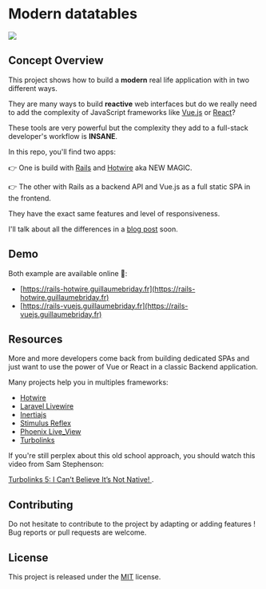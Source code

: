 # Modern datatables

[![](https://img.shields.io/github/license/guillaumebriday/modern-datatables)](https://github.com/guillaumebriday/modern-datatables)

## Concept Overview

This project shows how to build a **modern** real life application with in two different ways.

They are many ways to build **reactive** web interfaces but do we really need to add the complexity of JavaScript frameworks like [Vue.js](https://vuejs.org/) or [React](https://reactjs.org/)?

These tools are very powerful but the complexity they add to a full-stack developer's workflow is **INSANE**.

In this repo, you'll find two apps:

👉 One is build with [Rails](https://rubyonrails.org/) and [Hotwire](https://hotwire.dev/) aka NEW MAGIC.

👉 The other with Rails as a backend API and Vue.js as a full static SPA in the frontend.

They have the exact same features and level of responsiveness.

I'll talk about all the differences in a [blog post](https://guillaumebriday.fr/articles) soon.

## Demo

Both example are available online 🥳:

- [https://rails-hotwire.guillaumebriday.fr](https://rails-hotwire.guillaumebriday.fr)
- [https://rails-vuejs.guillaumebriday.fr](https://rails-vuejs.guillaumebriday.fr)

## Resources

More and more developers come back from building dedicated SPAs and just want to use the power of Vue or React in a classic Backend application.

Many projects help you in multiples frameworks:
- [Hotwire](https://hotwire.dev/)
- [Laravel Livewire](https://laravel-livewire.com/)
- [Inertiajs](https://inertiajs.com/)
- [Stimulus Reflex](https://docs.stimulusreflex.com/)
- [Phoenix Live_View](https://github.com/phoenixframework/phoenix_live_view)
- [Turbolinks](https://github.com/turbolinks/turbolinks)

If you're still perplex about this old school approach, you should watch this video from Sam Stephenson:

[Turbolinks 5: I Can’t Believe It’s Not Native! ](https://www.youtube.com/watch?v=SWEts0rlezA).

## Contributing

Do not hesitate to contribute to the project by adapting or adding features ! Bug reports or pull requests are welcome.

## License

This project is released under the [MIT](http://opensource.org/licenses/MIT) license.
